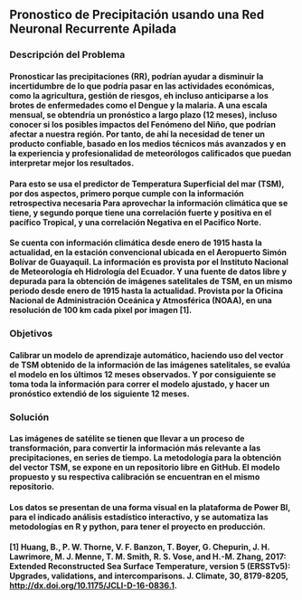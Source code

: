 ## Pronostico de Precipitación usando una Red Neuronal Recurrente Apilada

### Descripción del Problema

#### Pronosticar las precipitaciones (RR), podrían ayudar a disminuir la incertidumbre de lo que podría pasar en las actividades económicas, como la agricultura, gestión de riesgos, eh incluso anticiparse a los brotes de enfermedades como el Dengue y la malaria. A una escala mensual, se obtendría un pronóstico a largo plazo (12 meses), incluso conocer si los posibles impactos del Fenómeno del Niño, que podrían afectar a nuestra región. Por tanto, de ahí la necesidad de tener un producto confiable, basado en los medios técnicos más avanzados y en la experiencia y profesionalidad de meteorólogos calificados que puedan interpretar mejor los resultados. 
#### Para esto se usa el predictor de Temperatura Superficial del mar (TSM), por dos aspectos, primero porque cumple con la información retrospectiva necesaria Para aprovechar la información climática que se tiene, y segundo porque tiene una correlación fuerte y positiva en el pacífico Tropical, y una correlación Negativa en el Pacifico Norte.  
#### Se cuenta con información climática desde enero de 1915 hasta la actualidad, en la estación convencional ubicada en el Aeropuerto Simón Bolívar de Guayaquil. La información es provista por el Instituto Nacional de Meteorología eh Hidrología del Ecuador. Y una fuente de datos libre y depurada para la obtención de imágenes satelitales de TSM, en un mismo periodo desde enero de 1915 hasta la actualidad. Provista por la Oficina Nacional de Administración Oceánica y Atmosférica (NOAA), en una resolución de 100 km cada pixel por imagen [1].

### Objetivos
#### Calibrar un modelo de aprendizaje automático, haciendo uso del vector de TSM obtenido de la información de las imágenes satelitales, se evalúa el modelo en los últimos 12 meses observados. Y por consiguiente se toma toda la información para correr el modelo ajustado, y hacer un pronóstico extendió de los siguiente 12 meses.

### Solución
#### Las imágenes de satélite se tienen que llevar a un proceso de transformación, para convertir la información más relevante a las precipitaciones, en series de tiempo. La metodología para la obtención del vector TSM, se expone en un repositorio libre en GitHub. El modelo propuesto y su respectiva calibración se encuentran en el mismo repositorio.
#### Los datos se presentan de una forma visual en la plataforma de Power BI, para el indicado análisis estadístico interactivo, y se automatiza las metodologías en R y python, para tener el proyecto en producción.

#### [1] Huang, B., P. W. Thorne, V. F. Banzon, T. Boyer, G. Chepurin, J. H. Lawrimore, M. J. Menne, T. M. Smith, R. S. Vose, and H.-M. Zhang, 2017: Extended Reconstructed Sea Surface Temperature, version 5 (ERSSTv5): Upgrades, validations, and intercomparisons. J. Climate, 30, 8179-8205, http://dx.doi.org/10.1175/JCLI-D-16-0836.1.
